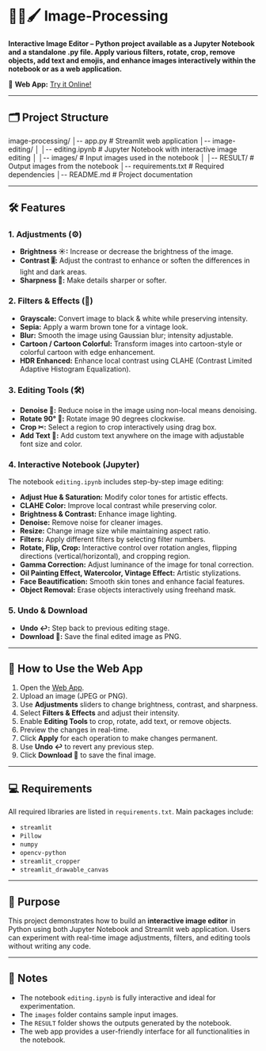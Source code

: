 # 📸🎨🖌 Image-Processing

**Interactive Image Editor – Python project available as a Jupyter Notebook and a standalone .py file. Apply various filters, rotate, crop, remove objects, add text and emojis, and enhance images interactively within the notebook or as a web application.**

🔗 **Web App:** [Try it Online!](https://image-processing5.streamlit.app/)  

---

## 🗂 Project Structure

image-processing/ │-- app.py                # Streamlit web application │-- image-editing/ │   │-- editing.ipynb     # Jupyter Notebook with interactive image editing │   │-- images/           # Input images used in the notebook │   │-- RESULT/           # Output images from the notebook │-- requirements.txt      # Required dependencies │-- README.md             # Project documentation

---

## 🛠 Features

### 1. **Adjustments (⚙)**
- **Brightness ☀:** Increase or decrease the brightness of the image.  
- **Contrast 🎚:** Adjust the contrast to enhance or soften the differences in light and dark areas.  
- **Sharpness 🔪:** Make details sharper or softer.  

### 2. **Filters & Effects (🎨)**
- **Grayscale:** Convert image to black & white while preserving intensity.  
- **Sepia:** Apply a warm brown tone for a vintage look.  
- **Blur:** Smooth the image using Gaussian blur; intensity adjustable.  
- **Cartoon / Cartoon Colorful:** Transform images into cartoon-style or colorful cartoon with edge enhancement.  
- **HDR Enhanced:** Enhance local contrast using CLAHE (Contrast Limited Adaptive Histogram Equalization).  

### 3. **Editing Tools (🛠)**
- **Denoise 🧹:** Reduce noise in the image using non-local means denoising.  
- **Rotate 90° 🔄:** Rotate image 90 degrees clockwise.  
- **Crop ✂:** Select a region to crop interactively using drag box.  
- **Add Text 📝:** Add custom text anywhere on the image with adjustable font size and color.  

### 4. **Interactive Notebook (Jupyter)**
The notebook `editing.ipynb` includes step-by-step image editing:
- **Adjust Hue & Saturation:** Modify color tones for artistic effects.  
- **CLAHE Color:** Improve local contrast while preserving color.  
- **Brightness & Contrast:** Enhance image lighting.  
- **Denoise:** Remove noise for cleaner images.  
- **Resize:** Change image size while maintaining aspect ratio.  
- **Filters:** Apply different filters by selecting filter numbers.  
- **Rotate, Flip, Crop:** Interactive control over rotation angles, flipping directions (vertical/horizontal), and cropping region.  
- **Gamma Correction:** Adjust luminance of the image for tonal correction.  
- **Oil Painting Effect, Watercolor, Vintage Effect:** Artistic stylizations.  
- **Face Beautification:** Smooth skin tones and enhance facial features.  
- **Object Removal:** Erase objects interactively using freehand mask.  

### 5. **Undo & Download**
- **Undo ↩:** Step back to previous editing stage.  
- **Download 💾:** Save the final edited image as PNG.  

---

## 🚀 How to Use the Web App

1. Open the [Web App](https://image-processing5.streamlit.app/).  
2. Upload an image (JPEG or PNG).  
3. Use **Adjustments** sliders to change brightness, contrast, and sharpness.  
4. Select **Filters & Effects** and adjust their intensity.  
5. Enable **Editing Tools** to crop, rotate, add text, or remove objects.  
6. Preview the changes in real-time.  
7. Click **Apply** for each operation to make changes permanent.  
8. Use **Undo ↩** to revert any previous step.  
9. Click **Download 💾** to save the final image.  

---

## 💻 Requirements

All required libraries are listed in `requirements.txt`. Main packages include:
- `streamlit`
- `Pillow`
- `numpy`
- `opencv-python`
- `streamlit_cropper`
- `streamlit_drawable_canvas`  

---

## 🎯 Purpose

This project demonstrates how to build an **interactive image editor** in Python using both Jupyter Notebook and Streamlit web application. Users can experiment with real-time image adjustments, filters, and editing tools without writing any code.  

---

## 📌 Notes

- The notebook `editing.ipynb` is fully interactive and ideal for experimentation.  
- The `images` folder contains sample input images.  
- The `RESULT` folder shows the outputs generated by the notebook.  
- The web app provides a user-friendly interface for all functionalities in the notebook.